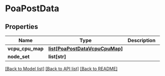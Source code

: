 # PoaPostData

## Properties
Name | Type | Description | Notes
------------ | ------------- | ------------- | -------------
**vcpu_cpu_map** | [**list[PoaPostDataVcpuCpuMap]**](PoaPostDataVcpuCpuMap.md) |  | [optional] 
**node_set** | **list[str]** |  | [optional] 

[[Back to Model list]](../README.md#documentation-for-models) [[Back to API list]](../README.md#documentation-for-api-endpoints) [[Back to README]](../README.md)

